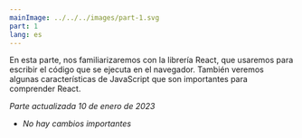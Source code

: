 ```yaml
---
mainImage: ../../../images/part-1.svg
part: 1
lang: es
---
```


<div class="intro">

En esta parte, nos familiarizaremos con la librería React, que usaremos para escribir el código que se ejecuta en el navegador. También veremos algunas características de JavaScript que son importantes para comprender React.

<i>Parte actualizada 10 de enero de 2023</i>
- <i>No hay cambios importantes</i>

</div>
